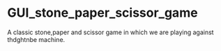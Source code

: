 # GUI_stone_paper_scissor_game
A classic stone,paper and scissor game in which we are playing against thdghtnbe machine.
